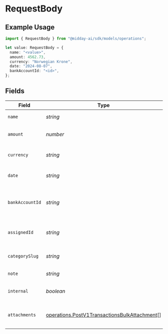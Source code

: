 # RequestBody

## Example Usage

```typescript
import { RequestBody } from "@midday-ai/sdk/models/operations";

let value: RequestBody = {
  name: "<value>",
  amount: 4562.73,
  currency: "Norwegian Krone",
  date: "2024-08-07",
  bankAccountId: "<id>",
};
```

## Fields

| Field                                                                                                        | Type                                                                                                         | Required                                                                                                     | Description                                                                                                  |
| ------------------------------------------------------------------------------------------------------------ | ------------------------------------------------------------------------------------------------------------ | ------------------------------------------------------------------------------------------------------------ | ------------------------------------------------------------------------------------------------------------ |
| `name`                                                                                                       | *string*                                                                                                     | :heavy_check_mark:                                                                                           | Name of the transaction.                                                                                     |
| `amount`                                                                                                     | *number*                                                                                                     | :heavy_check_mark:                                                                                           | Amount of the transaction.                                                                                   |
| `currency`                                                                                                   | *string*                                                                                                     | :heavy_check_mark:                                                                                           | Currency of the transaction.                                                                                 |
| `date`                                                                                                       | *string*                                                                                                     | :heavy_check_mark:                                                                                           | Date of the transaction (ISO 8601).                                                                          |
| `bankAccountId`                                                                                              | *string*                                                                                                     | :heavy_check_mark:                                                                                           | Bank account ID associated with the transaction.                                                             |
| `assignedId`                                                                                                 | *string*                                                                                                     | :heavy_minus_sign:                                                                                           | Assigned user ID for the transaction.                                                                        |
| `categorySlug`                                                                                               | *string*                                                                                                     | :heavy_minus_sign:                                                                                           | Category slug for the transaction.                                                                           |
| `note`                                                                                                       | *string*                                                                                                     | :heavy_minus_sign:                                                                                           | Note for the transaction.                                                                                    |
| `internal`                                                                                                   | *boolean*                                                                                                    | :heavy_minus_sign:                                                                                           | Whether the transaction is internal.                                                                         |
| `attachments`                                                                                                | [operations.PostV1TransactionsBulkAttachment](../../models/operations/postv1transactionsbulkattachment.md)[] | :heavy_minus_sign:                                                                                           | Array of attachments for the transaction.                                                                    |